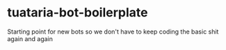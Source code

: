 # tuataria-bot-boilerplate
Starting point for new bots so we don't have to keep coding the basic shit again and again

